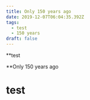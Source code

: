 ```yaml
---
title: Only 150 years ago
date: 2019-12-07T06:04:35.392Z
tags:
  - test
  - 150 years
draft: false
---
```

**test



**Only 150 years ago 



# test
